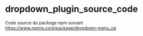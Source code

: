 # dropdown_plugin_source_code
Code source du package npm suivant https://www.npmjs.com/package/dropdown-menu_op
